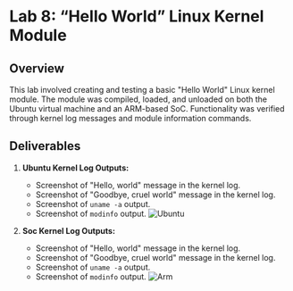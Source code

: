 # Lab 8: “Hello World” Linux Kernel Module

## Overview
This lab involved creating and testing a basic "Hello World" Linux kernel module. The module was compiled, loaded, and unloaded on both the Ubuntu virtual machine and an ARM-based SoC. Functionality was verified through kernel log messages and module information commands.

## Deliverables

1. **Ubuntu Kernel Log Outputs:**
   - Screenshot of "Hello, world" message in the kernel log.
   - Screenshot of "Goodbye, cruel world" message in the kernel log.
   - Screenshot of `uname -a` output.
   - Screenshot of `modinfo` output.
   ![Ubuntu](/assets/hw-8/Ubuntu.png)

2. **Soc Kernel Log Outputs:**
   - Screenshot of "Hello, world" message in the kernel log.
   - Screenshot of "Goodbye, cruel world" message in the kernel log.
   - Screenshot of `uname -a` output.
   - Screenshot of `modinfo` output.
   ![Arm](/assets/hw-8/Arm.png)


